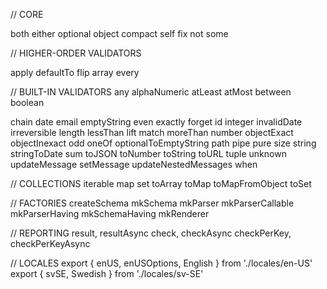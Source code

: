 // CORE

both
either
optional
object
compact
self
fix
not
some


// HIGHER-ORDER VALIDATORS

apply
defaultTo
flip
array
every

// BUILT-IN VALIDATORS
any
alphaNumeric
atLeast
atMost
between
boolean

chain
date
email
emptyString
even
exactly
forget
id
integer
invalidDate
irreversible
length
lessThan
lift
match
moreThan
number
objectExact
objectInexact
odd
oneOf
optionalToEmptyString
path
pipe
pure
size
string
stringToDate
sum
toJSON
toNumber
toString
toURL
tuple
unknown
updateMessage
setMessage
updateNestedMessages
when

// COLLECTIONS
iterable
map
set
toArray
toMap
toMapFromObject
toSet

// FACTORIES
createSchema
mkSchema
mkParser
mkParserCallable
mkParserHaving
mkSchemaHaving
mkRenderer

// REPORTING
result,
resultAsync
check,
checkAsync
checkPerKey,
checkPerKeyAsync

// LOCALES
export { enUS, enUSOptions, English } from './locales/en-US'
export { svSE, Swedish } from './locales/sv-SE'


